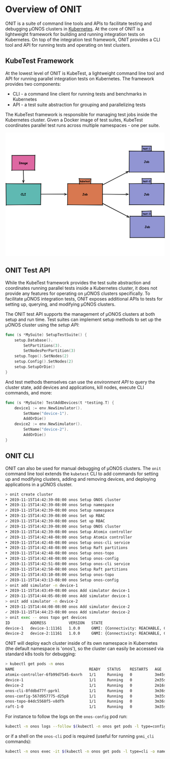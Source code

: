 # Overview of ONIT

ONIT is a suite of command line tools and APIs to facilitate testing and debugging μONOS clusters in [Kubernetes].
At the core of ONIT is a lightweight framework for building and running integration tests on Kubernetes. On top of
the integration test framework, ONIT provides a CLI tool and API for running tests and operating on test clusters.

## KubeTest Framework

At the lowest level of ONIT is KubeTest, a lightweight command line tool and API for running parallel integration
tests on Kubernetes. The framework provides two components:
* CLI - a command line client for running tests and benchmarks in Kubernetes
* API - a test suite abstraction for grouping and parallelizing tests

The KubeTest framework is responsible for managing test jobs inside the Kubernetes cluster. Given a Docker image of
test suites, KubeTest coordinates parallel test runs across multiple namespaces - one per suite.

![ONIT Coordinator Workflow](images/onit-coordinator-workflow.png)

## ONIT Test API

While the KubeTest framework provides the test suite abstraction and coordinates running parallel tests inside a
Kubernetes cluster, it does not provide any features for operating on μONOS clusters specifically. To facilitate
μONOS integration tests, ONIT exposes additional APIs to tests for setting up, querying, and modifying μONOS clusters.

The ONIT test API supports the management of μONOS clusters at both setup and run time. Test suites can implement
setup methods to set up the μONOS cluster using the _setup API_:

```go
func (s *MySuite) SetupTestSuite() {
	setup.Database().
		SetPartitions(3).
		SetNodesPerPartition(3)
	setup.Topo().SetNodes(2)
	setup.Config().SetNodes(2)
	setup.SetupOrDie()
}
```

And test methods themselves can use the _environment API_ to query the cluster state, add devices and applications,
kill nodes, execute CLI commands, and more:

```go
func (s *MySuite) TestAddDevices(t *testing.T) {
	device1 := env.NewSimulator().
		SetName("device-1").
		AddOrDie()
	device2 := env.NewSimulator().
		SetName("device-2").
		AddOrDie()
}
```

## ONIT CLI

ONIT can also be used for manual debugging of μONOS clusters. The `onit` command line tool extends the `kubetest` CLI 
to add commands for setting up and modifying clusters, adding and removing devices, and deploying applications in
a μONOS cluster.

```bash
> onit create cluster
‣ 2019-11-15T14:42:39-08:00 onos Setup ONOS cluster
‣ 2019-11-15T14:42:39-08:00 onos Setup namespace
✓ 2019-11-15T14:42:39-08:00 onos Setup namespace
‣ 2019-11-15T14:42:39-08:00 onos Set up RBAC
✓ 2019-11-15T14:42:39-08:00 onos Set up RBAC
✓ 2019-11-15T14:42:39-08:00 onos Setup ONOS cluster
‣ 2019-11-15T14:42:39-08:00 onos Setup Atomix controller
✓ 2019-11-15T14:42:48-08:00 onos Setup Atomix controller
‣ 2019-11-15T14:42:48-08:00 onos Setup onos-cli service
‣ 2019-11-15T14:42:48-08:00 onos Setup Raft partitions
‣ 2019-11-15T14:42:48-08:00 onos Setup onos-topo
‣ 2019-11-15T14:42:48-08:00 onos Setup onos-config
✓ 2019-11-15T14:42:51-08:00 onos Setup onos-cli service
✓ 2019-11-15T14:42:58-08:00 onos Setup Raft partitions
✓ 2019-11-15T14:43:10-08:00 onos Setup onos-topo
✓ 2019-11-15T14:43:13-08:00 onos Setup onos-config
> onit add simulator -n device-1
‣ 2019-11-15T14:43:49-08:00 onos Add simulator device-1
✓ 2019-11-15T14:44:05-08:00 onos Add simulator device-1
> onit add simulator -n device-2
‣ 2019-11-15T14:44:08-08:00 onos Add simulator device-2
✓ 2019-11-15T14:44:23-08:00 onos Add simulator device-2
> onit exec -- onos topo get devices
ID         ADDRESS          VERSION   STATE
device-1   device-1:11161   1.0.0     GNMI: {Connectivity: REACHABLE, Channel: CONNECTED, Service: AVAILABLE}
device-2   device-2:11161   1.0.0     GNMI: {Connectivity: REACHABLE, Channel: CONNECTED, Service: AVAILABLE}
```

ONIT will deploy each cluster inside of its own namespace in Kubernetes (the
default namespace is 'onos'), so the cluster can easily be accessed via
standard k8s tools for debugging:

```bash
> kubectl get pods -n onos
NAME                                 READY   STATUS    RESTARTS   AGE
atomix-controller-6fb99d7545-6xnrh   1/1     Running   0          3m45s
device-1                             1/1     Running   0          2m35s
device-2                             1/1     Running   0          2m16s
onos-cli-8fddbd77f-pprkl             1/1     Running   0          3m36s
onos-config-567d957775-d25p8         1/1     Running   0          3m35s
onos-topo-84dc5568f5-v8dfh           1/1     Running   0          3m36s
raft-1-0                             1/1     Running   0          3m35s
```

For instance to follow the logs on the `onos-config` pod run:
```bash
kubectl -n onos logs --follow $(kubectl -n onos get pods -l type=config -o name)
```

or if a shell on the `onos-cli` pod is required (useful for running `gnmi_cli` commands):
```bash
kubectl -n onos exec -it $(kubectl -n onos get pods -l type=cli -o name) -- /bin/sh
``` 

[Kubernetes]: https://kubernetes.io/
